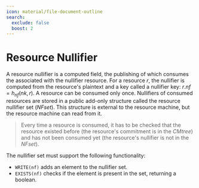 ```yaml
---
icon: material/file-document-outline
search:
  exclude: false
  boost: 2
---
```


# Resource Nullifier

A resource nullifier is a computed field, the publishing of which consumes the associated with the nullifier resource. For a resource $r$, the nullifier is computed from the resource's plaintext and a key called a nullifier key: $r.nf = h_{nf}(nk, r)$. A resource can be consumed only once. Nullifiers of consumed resources are stored in a public add-only structure called the resource nullifier set ($NFset$). This structure is external to the resource machine, but the resource machine can read from it.

> Every time a resource is consumed, it has to be checked that the resource existed before (the resource's commitment is in the $CMtree$) and has not been consumed yet (the resource's nullifier is not in the $NFset$).

The nullifier set must support the following functionality:

- `WRITE(nf)` adds an element to the nullifier set.
- `EXISTS(nf)` checks if the element is present in the set, returning a boolean.
